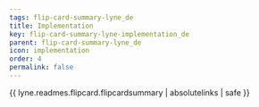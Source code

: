 ```yaml
---
tags: flip-card-summary-lyne_de
title: Implementation
key: flip-card-summary-lyne-implementation_de
parent: flip-card-summary-lyne_de
icon: implementation
order: 4
permalink: false  
---
```

{{ lyne.readmes.flipcard.flipcardsummary | absolutelinks | safe }}


